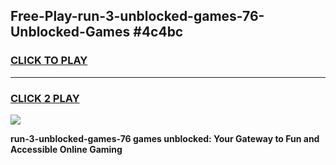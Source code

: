 
## Free-Play-run-3-unblocked-games-76-Unblocked-Games #4c4bc
<h3>
<a href="https://news.freeplayer.one?title=run-3-unblocked-games-76&ref=8M">CLICK TO PLAY</a></h3>
<hr>

<h3>
<a href="https://news.freeplayer.one?title=run-3-unblocked-games-76&ref=8M">CLICK 2 PLAY</a>
  
</h3>

<a href="https://news.freeplayer.one?title=run-3-unblocked-games-76&ref=8M"><img src="https://clearcache.store/games.png"></a>


**run-3-unblocked-games-76 games unblocked: Your Gateway to Fun and Accessible Online Gaming**
